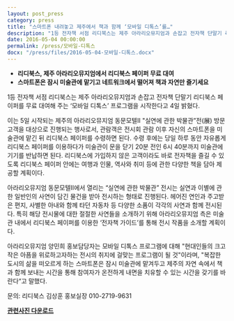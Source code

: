 ```yaml
---
layout: post_press
category: press
title: "스마트폰 내려놓고 제주에서 책과 함께 ‘모바일 디톡스’를…"
description: "1등 전자책 서점 리디북스는 제주 아라리오뮤지엄과 손잡고 전자책 단말기 리디북스 페이퍼를 무료 대여해 주는 ‘모바일 디톡스’ 프로그램을 시작한다고 4일 밝혔다."
date: 2016-05-04 00:00:00
permalink: /press/모바일-디톡스
docx: "/press/files/2016-05-04-모바일-디톡스.docx"
---
```


* **리디북스, 제주 아라리오뮤지엄에서 리디북스 페이퍼 무료 대여**
* **스마트폰은 잠시 미술관에 맡기고 네트워크에서 떨어져 책과 자연만 즐기세요**

1등 전자책 서점 리디북스는 제주 아라리오뮤지엄과 손잡고 전자책 단말기 리디북스 페이퍼를 무료 대여해 주는 ‘모바일 디톡스’ 프로그램을 시작한다고 4일 밝혔다.

이는 5일 시작되는 제주의 아라리오뮤지엄 동문모텔Ⅱ "실연에 관한 박물관”전(展) 방문 고객을 대상으로 진행되는 행사로서, 관람객은 전시회 관람 이후 자신의 스마트폰을 미술관에 맡긴 뒤 리디북스 페이퍼를 수령하면 된다. 수령 후에는 당일 하루 동안 자유롭게 리디북스 페이퍼를 이용하다가 미술관이 문을 닫기 20분 전인 6시 40분까지 미술관에 기기를 반납하면 된다. 리디북스에 가입하지 않은 고객이라도 바로 전자책을 즐길 수 있도록 리디북스 페이퍼 안에는 여행과 인물, 역사와 취미 등에 관한 다양한 책을 담아 제공할 계획이다.

아라리오뮤지엄 동문모텔Ⅱ에서 열리는 “실연에 관한 박물관” 전시는 실연과 이별에 관한 일반인의 사연이 담긴 물건을 받아 전시하는 형태로 진행된다. 헤어진 연인과 주고받은 편지, 사별한 아내와 함께 타던 자동차 등 다양한 소품이 각각의 사연과 함께 전시된다. 특히 해당 전시물에 대한 절절한 사연들을 소개하기 위해 아라리오뮤지엄 측은 미술관 내에서 리디북스 페이퍼를 이용한 ‘전자책 가이드’를 통해 전시 작품을 소개할 계획이다.

아라리오뮤지엄 양민희 홍보담당자는 모바일 디톡스 프로그램에 대해 "현대인들의 크고 작은 아픔을 위로하고자하는 전시의 취지에 걸맞는 프로그램이 될 것"이라며, "복잡한 도시의 삶을 떠오르게 하는 스마트폰은 잠시 미술관에 맡겨두고 제주의 자연 속에서 책과 함께 보내는 시간을 통해 참여자가 온전하게 내면을 치유할 수 있는 시간을 갖기를 바란다“고 말했다.

문의:
리디북스 김상훈 홍보실장 010-2719-9631

[**관련사진 다운로드**](/press/files/2016-05-04-모바일-디톡스.zip)
